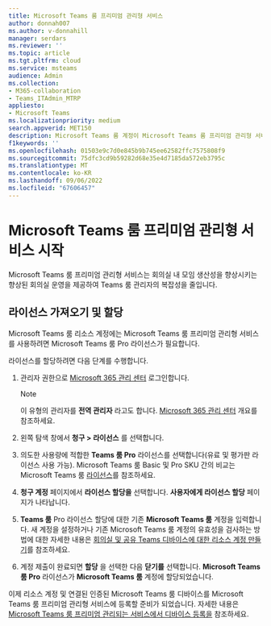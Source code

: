 ```yaml
---
title: Microsoft Teams 룸 프리미엄 관리형 서비스
author: donnah007
ms.author: v-donnahill
manager: serdars
ms.reviewer: ''
ms.topic: article
ms.tgt.pltfrm: cloud
ms.service: msteams
audience: Admin
ms.collection:
- M365-collaboration
- Teams_ITAdmin_MTRP
appliesto:
- Microsoft Teams
ms.localizationpriority: medium
search.appverid: MET150
description: Microsoft Teams 룸 계정이 Microsoft Teams 룸 프리미엄 관리형 서비스에 액세스하기 위한 라이선스를 얻는 방법에 대해 알아봅니다.
f1keywords: ''
ms.openlocfilehash: 01503e9c7d0e845b9b745ee62582ffc7575808f9
ms.sourcegitcommit: 75dfc3cd9b59282d68e35e4d7185da572eb3795c
ms.translationtype: MT
ms.contentlocale: ko-KR
ms.lasthandoff: 09/06/2022
ms.locfileid: "67606457"
---
```

# <a name="getting-started-with-microsoft-teams-rooms-premium-managed-service"></a>Microsoft Teams 룸 프리미엄 관리형 서비스 시작

Microsoft Teams 룸 프리미엄 관리형 서비스는 회의실 내 모임 생산성을 향상시키는 향상된 회의실 운영을 제공하여 Teams 룸 관리자의 복잡성을 줄입니다.

## <a name="obtain-and-assign-a-license"></a>라이선스 가져오기 및 할당

Microsoft Teams 룸 리소스 계정에는 Microsoft Teams 룸 프리미엄 관리형 서비스를 사용하려면 Microsoft Teams 룸 Pro 라이선스가 필요합니다.

라이선스를 할당하려면 다음 단계를 수행합니다.

1. 관리자 권한으로 [Microsoft 365 관리 센터](https://admin.microsoft.com) 로그인합니다.

    > [!NOTE]
    > 이 유형의 관리자를 **전역 관리자** 라고도 합니다. [Microsoft 365 관리 센터](/microsoft-365/business-video/admin-center-overview) 개요를 참조하세요.

2. 왼쪽 탐색 창에서 **청구 > 라이선스** 를 선택합니다.
3. 의도한 사용량에 적합한 **Teams 룸 Pro** 라이선스를 선택합니다(유료 및 평가판 라이선스 사용 가능). Microsoft Teams 룸 Basic 및 Pro SKU 간의 비교는 Microsoft Teams 룸 [라이선스](rooms-licensing.md)를 참조하세요.
4. **청구 계정** 페이지에서 **라이선스 할당을** 선택합니다. **사용자에게 라이선스 할당** 페이지가 나타납니다.
5. **Teams 룸** Pro 라이선스 할당에 대한 기존 **Microsoft Teams 룸** 계정을 입력합니다. 새 계정을 설정하거나 기존 Microsoft Teams 룸 계정의 유효성을 검사하는 방법에 대한 자세한 내용은 [회의실 및 공유 Teams 디바이스에 대한 리소스 계정 만들기](with-office-365.md)를 참조하세요.
6. 계정 제출이 완료되면 **할당** 을 선택한 다음 **닫기를** 선택합니다. **Microsoft Teams 룸 Pro** 라이선스가 **Microsoft Teams 룸** 계정에 할당되었습니다.

이제 리소스 계정 및 연결된 인증된 Microsoft Teams 룸 디바이스를 Microsoft Teams 룸 프리미엄 관리형 서비스에 등록할 준비가 되었습니다. 자세한 내용은 [Microsoft Teams 룸 프리미엄 관리되는 서비스에서 디바이스 등록을](enrolling-mtrp-managed-service.md) 참조하세요.
